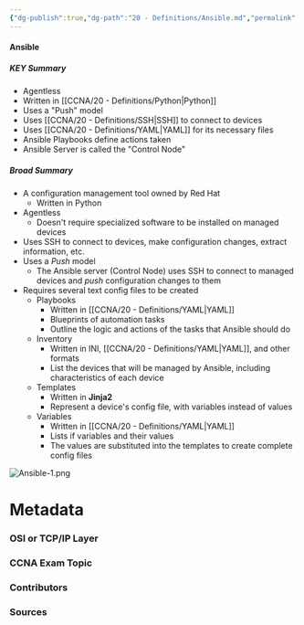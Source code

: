 ```yaml
---
{"dg-publish":true,"dg-path":"20 - Definitions/Ansible.md","permalink":"/20-definitions/ansible/","tags":["defs_ccna"]}
---
```


#### Ansible
##### KEY Summary
- Agentless
- Written in [[CCNA/20 - Definitions/Python\|Python]]
- Uses a "Push" model
- Uses [[CCNA/20 - Definitions/SSH\|SSH]] to connect to devices
- Uses [[CCNA/20 - Definitions/YAML\|YAML]] for its necessary files
- Ansible Playbooks define actions taken
- Ansible Server is called the "Control Node"

##### Broad Summary
- A configuration management tool owned by Red Hat
	- Written in Python
- Agentless
	- Doesn't require specialized software to be installed on managed devices 
- Uses SSH to connect to devices, make configuration changes, extract information, etc.
- Uses a *Push* model
	- The Ansible server (Control Node) uses SSH to connect to managed devices and *push* configuration changes to them
- Requires several text config files to be created
	- Playbooks
		- Written in [[CCNA/20 - Definitions/YAML\|YAML]]
		- Blueprints of automation tasks
		- Outline the logic and actions of the tasks that Ansible should do
	- Inventory
		- Written in INI, [[CCNA/20 - Definitions/YAML\|YAML]], and other formats
		- List the devices that will be managed by Ansible, including characteristics of each device
	- Templates
		- Written in **Jinja2**
		- Represent a device's config file, with variables instead of values
	- Variables
		- Written in [[CCNA/20 - Definitions/YAML\|YAML]]
		- Lists if variables and their values
		- The values are substituted into the templates to create complete config files

![Ansible-1.png](/img/user/CCNA/Attachments/Ansible-1.png)



# Metadata
### OSI or TCP/IP Layer

### CCNA Exam Topic

### Contributors

### Sources

